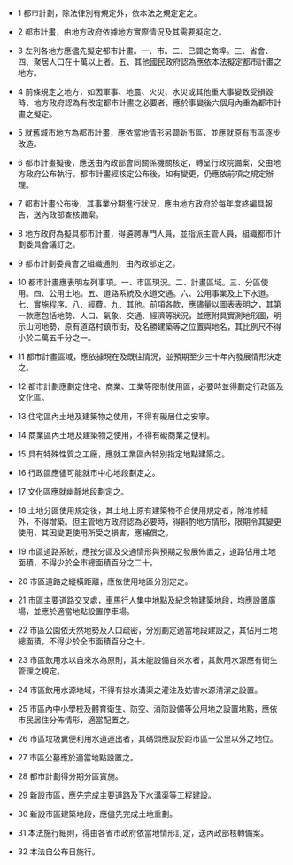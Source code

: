 * 1 都市計劃，除法律別有規定外，依本法之規定定之。

* 2 都市計畫，由地方政府依據地方實際情況及其需要擬定之。

* 3 左列各地方應儘先擬定都市計畫。一、市。二、已闢之商埠。三、省會、四、聚居人口在十萬以上者。五、其他國民政府認為應依本法擬定都市計畫之地方。

* 4 前條規定之地方，如因軍事、地震、火災、水災或其他重大事變致受損毀時，地方政府認為有改定都市計畫之必要者，應於事變後六個月內重為都市計畫之擬定。

* 5 就舊城市地方為都市計畫，應依當地情形另闢新市區，並應就原有市區逐步改造。

* 6 都市計畫擬後，應送由內政部會同關係機關核定，轉呈行政院備案，交由地方政府公布執行。都市計畫經核定公布後，如有變更，仍應依前項之規定辦理。

* 7 都市計畫公布後，其事業分期進行狀況，應由地方政府於每年度終編具報告，送內政部查核備案。

* 8 地方政府為擬具都市計畫，得遴聘專門人員，並指派主管人員，組織都市計劃委員會議訂之。

* 9 都市計劃委員會之組織通則，由內政部定之。

* 10 都市計畫應表明左列事項。一、市區現況。二、計畫區域。三、分區使用。四、公用土地。五、道路系統及水道交通。六、公用事業及上下水道。七、實施程序。八、經費。九、其他。前項各款，應儘量以圖表表明之，其第一款應包括地勢、人口、氣象、交通、經濟等狀況，並應附具實測地形圖，明示山河地勢，原有道路村鎮市街，及名勝建築等之位置與地名，其比例尺不得小於二萬五千分之一。

* 11 都市計畫區域，應依據現在及既往情況，並預期至少三十年內發展情形決定之。

* 12 都市計劃應劃定住宅、商業、工業等限制使用區，必要時並得劃定行政區及文化區。

* 13 住宅區內土地及建築物之使用，不得有礙居住之安寧。

* 14 商業區內土地及建築物之使用，不得有礙商業之便利。

* 15 具有特殊性質之工廠，應就工業區內特別指定地點建築之。

* 16 行政區應儘可能就市中心地段劃定之。

* 17 文化區應就幽靜地段劃定之。

* 18 土地分區使用規定後，其土地上原有建築物不合使用規定者，除准修繕外，不得增築。但主管地方政府認為必要時，得斟酌地方情形，限期令其變更使用，其因變更使用所受之損害，應補償之。

* 19 市區道路系統，應按分區及交通情形與預期之發展佈置之，道路佔用土地面積，不得少於全市總面積百分之二十。

* 20 市區道路之縱橫距離，應依使用地區分別定之。

* 21 市區主要道路交叉處，車馬行人集中地點及紀念物建築地段，均應設置廣場，並應於適當地點設置停車場。

* 22 市區公園依天然地勢及人口疏密，分別劃定適當地段建設之，其佔用土地總面積，不得少於全市面積百分之十。

* 23 市區飲用水以自來水為原則，其未能設備自來水者，其飲用水源應有衛生管理之規定。

* 24 市區飲用水源地域，不得有排水溝渠之灌注及妨害水源清潔之設置。

* 25 市區內中小學校及體育衛生、防空、消防設備等公用地之設置地點，應依市民居住分佈情形，適當配置之。

* 26 市區垃圾糞便利用水道運出者，其碼頭應設於距市區一公里以外之地位。

* 27 市區公墓應於適當地點設置之。

* 28 都市計劃得分期分區實施。

* 29 新設市區，應先完成主要道路及下水溝渠等工程建設。

* 30 新設市區建築地段，應儘先完成土地重劃。

* 31 本法施行細則，得由各省市政府依當地情形訂定，送內政部核轉備案。

* 32 本法自公布日施行。

